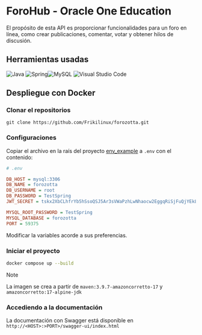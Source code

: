# ForoHub - Oracle One Education

El propósito de esta API es proporcionar funcionalidades para un foro en línea, como crear publicaciones, comentar, votar y obtener hilos de discusión.

## Herramientas usadas

![Java](https://img.shields.io/badge/Java-EC2025?style=for-the-badge&logo=openjdk&logoColor=white) ![Spring](https://img.shields.io/badge/spring-%236DB33F.svg?style=for-the-badge&logo=spring&logoColor=white)![MySQL](https://img.shields.io/badge/mysql-4479A1.svg?style=for-the-badge&logo=mysql&logoColor=white) ![Visual Studio Code](https://img.shields.io/badge/Visual%20Studio%20Code-0078d7.svg?style=for-the-badge&logo=visual-studio-code&logoColor=white) 

## Despliegue con Docker

### Clonar el repositorios

```shell
git clone https://github.com/Frikilinux/forozotta.git
```

### Configuraciones

Copiar el archivo en la raís del proyecto [env_example](https://github.com/Frikilinux/forozotta/blob/main/env_example) a `.env` con el contenido:

```ini
# .env

DB_HOST = mysql:3306
DB_NAME = forozotta
DB_USERNAME = root
DB_PASSWORD = TestSpring
JWT_SECRET = tskx2XbCLhfrYb5hSsoQSJ5Ar3sVWaPzhLwNhaocw2EggqRiSjFuQjYEkLmEuP4EWrh3ri

MYSQL_ROOT_PASSWORD = TestSpring
MYSQL_DATABASE = forozotta
PORT = 59375
```

Modificar la variables acorde a sus preferencias.

### Iniciar el proyecto

```sh
docker compose up --build
```



> [!NOTE]
>
> La imagen se crea a partir de `maven:3.9.7-amazoncorretto-17` y `amazoncorretto:17-alpine-jdk`



### Accediendo a la documentación

La documentación con Swagger está disponible en `http://<HOST>:>PORT>/swagger-ui/index.html`



